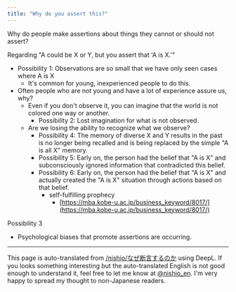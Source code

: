 ```yaml
---
title: "Why do you assert this?"
---
```


Why do people make assertions about things they cannot or should not assert?

Regarding "A could be X or Y, but you assert that 'A is X.'"

- Possibility 1: Observations are so small that we have only seen cases where A is X
    - It's common for young, inexperienced people to do this.
- Often people who are not young and have a lot of experience assure us, why?
    - Even if you don't observe it, you can imagine that the world is not colored one way or another.
        - Possibility 2: Lost imagination for what is not observed.
    - Are we losing the ability to recognize what we observe?
        - Possibility 4: The memory of diverse X and Y results in the past is no longer being recalled and is being replaced by the simple "A is all X" memory.
        - Possibility 5: Early on, the person had the belief that "A is X" and subconsciously ignored information that contradicted this belief.
        - Possibility 6: Early on, the person had the belief that "A is X" and actually created the "A is X" situation through actions based on that belief.
            - self-fulfilling prophecy
                - [https://mba.kobe-u.ac.jp/business_keyword/8017/](https://mba.kobe-u.ac.jp/business_keyword/8017/)

Possibility 3
- Psychological biases that promote assertions are occurring.

---
This page is auto-translated from [/nishio/なぜ断言するのか](https://scrapbox.io/nishio/なぜ断言するのか) using DeepL. If you looks something interesting but the auto-translated English is not good enough to understand it, feel free to let me know at [@nishio_en](https://twitter.com/nishio_en). I'm very happy to spread my thought to non-Japanese readers.